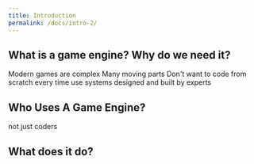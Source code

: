 ```yaml
---
title: Introduction
permalink: /docs/intro-2/
---
```


## What is a game engine? Why do we need it?

Modern games are complex
Many moving parts
Don't want to code from scratch every time
use systems designed and built by experts

## Who Uses A Game Engine?

not just coders

## What does it do?